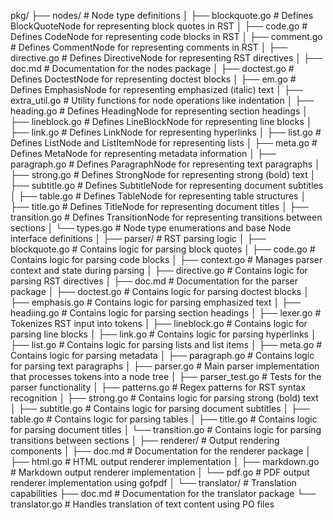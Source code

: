 pkg/
├── nodes/                       # Node type definitions
│   ├── blockquote.go            # Defines BlockQuoteNode for representing block quotes in RST
│   ├── code.go                  # Defines CodeNode for representing code blocks in RST
│   ├── comment.go               # Defines CommentNode for representing comments in RST
│   ├── directive.go             # Defines DirectiveNode for representing RST directives
│   ├── doc.md                   # Documentation for the nodes package
│   ├── doctest.go               # Defines DoctestNode for representing doctest blocks
│   ├── em.go                    # Defines EmphasisNode for representing emphasized (italic) text
│   ├── extra_util.go            # Utility functions for node operations like indentation
│   ├── heading.go               # Defines HeadingNode for representing section headings
│   ├── lineblock.go             # Defines LineBlockNode for representing line blocks
│   ├── link.go                  # Defines LinkNode for representing hyperlinks
│   ├── list.go                  # Defines ListNode and ListItemNode for representing lists
│   ├── meta.go                  # Defines MetaNode for representing metadata information
│   ├── paragraph.go             # Defines ParagraphNode for representing text paragraphs
│   ├── strong.go                # Defines StrongNode for representing strong (bold) text
│   ├── subtitle.go              # Defines SubtitleNode for representing document subtitles
│   ├── table.go                 # Defines TableNode for representing table structures
│   ├── title.go                 # Defines TitleNode for representing document titles
│   ├── transition.go            # Defines TransitionNode for representing transitions between sections
│   └── types.go                 # Node type enumerations and base Node interface definitions
│
├── parser/                      # RST parsing logic
│   ├── blockquote.go            # Contains logic for parsing block quotes
│   ├── code.go                  # Contains logic for parsing code blocks
│   ├── context.go               # Manages parser context and state during parsing
│   ├── directive.go             # Contains logic for parsing RST directives
│   ├── doc.md                   # Documentation for the parser package
│   ├── doctest.go               # Contains logic for parsing doctest blocks
│   ├── emphasis.go              # Contains logic for parsing emphasized text
│   ├── headiing.go              # Contains logic for parsing section headings
│   ├── lexer.go                 # Tokenizes RST input into tokens
│   ├── lineblock.go             # Contains logic for parsing line blocks
│   ├── link.go                  # Contains logic for parsing hyperlinks
│   ├── list.go                  # Contains logic for parsing lists and list items
│   ├── meta.go                  # Contains logic for parsing metadata
│   ├── paragraph.go             # Contains logic for parsing text paragraphs
│   ├── parser.go                # Main parser implementation that processes tokens into a node tree
│   ├── parser_test.go           # Tests for the parser functionality
│   ├── patterns.go              # Regex patterns for RST syntax recognition
│   ├── strong.go                # Contains logic for parsing strong (bold) text
│   ├── subtitle.go              # Contains logic for parsing document subtitles
│   ├── table.go                 # Contains logic for parsing tables
│   ├── title.go                 # Contains logic for parsing document titles
│   └── transition.go            # Contains logic for parsing transitions between sections
│
├── renderer/                    # Output rendering components
│   ├── doc.md                   # Documentation for the renderer package
│   ├── html.go                  # HTML output renderer implementation
│   ├── markdown.go              # Markdown output renderer implementation
│   └── pdf.go                   # PDF output renderer implementation using gofpdf
│
└── translator/                  # Translation capabilities
    ├── doc.md                   # Documentation for the translator package
    └── translator.go            # Handles translation of text content using PO files